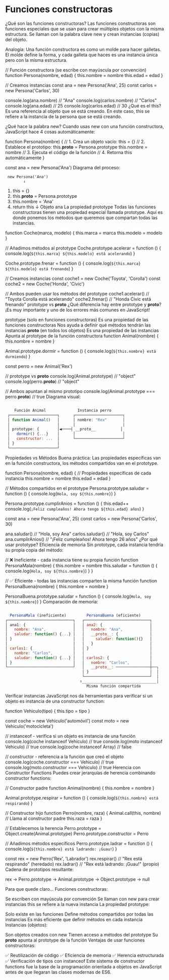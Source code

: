 # Funciones constructoras

¿Qué son las funciones constructoras?
Las funciones constructoras son funciones especiales que se usan para crear múltiples objetos con la misma estructura. Se llaman con la palabra clave new y crean instancias (copias) del objeto.

Analogía: Una función constructora es como un molde para hacer galletas. El molde define la forma, y cada galleta que haces es una instancia única pero con la misma estructura.

// Función constructora (se escribe con mayúscula por convención)
function Persona(nombre, edad) {
  this.nombre = nombre
  this.edad = edad
}

// Creamos instancias
const ana = new Persona('Ana', 25)
const carlos = new Persona('Carlos', 30)

console.log(ana.nombre) // "Ana"
console.log(carlos.nombre) // "Carlos"
console.log(ana.edad) // 25
console.log(carlos.edad) // 30
¿Qué es el this? Es una referencia al objeto que se está creando. En este caso, this se refiere a la instancia de la persona que se está creando.

¿Qué hace la palabra new?
Cuando usas new con una función constructora, JavaScript hace 4 cosas automáticamente:

function Persona(nombre) {
  // 1. Crea un objeto vacío: this = {}
  // 2. Establece el prototipo: this.__proto__ = Persona.prototype
  this.nombre = nombre
  // 3. Ejecuta el código de la función
  // 4. Retorna this automáticamente
}

const ana = new Persona('Ana')
Diagrama del proceso:

     new Persona('Ana')
            ↓
   1. this = {}
   2. this.__proto__ = Persona.prototype
   3. this.nombre = 'Ana'
   4. return this
            ↓
        Objeto ana
La propiedad prototype
Todas las funciones constructoras tienen una propiedad especial llamada prototype. Aquí es donde ponemos los métodos que queremos que compartan todas las instancias.

function Coche(marca, modelo) {
  this.marca = marca
  this.modelo = modelo
}

// Añadimos métodos al prototype
Coche.prototype.acelerar = function () {
  console.log(`${this.marca} ${this.modelo} está acelerando`)
}

Coche.prototype.frenar = function () {
  console.log(`${this.marca} ${this.modelo} está frenando`)
}

// Creamos instancias
const coche1 = new Coche('Toyota', 'Corolla')
const coche2 = new Coche('Honda', 'Civic')

// Ambos pueden usar los métodos del prototype
coche1.acelerar() // "Toyota Corolla está acelerando"
coche2.frenar() // "Honda Civic está frenando"
prototype vs __proto__
¿Qué diferencia hay entre prototype y __proto__? ¡Es muy importante y uno de los errores más comunes en JavaScript!

prototype (solo en funciones constructoras)
Es una propiedad de las funciones constructoras
Nos ayuda a definir qué métodos tendrán las instancias
__proto__ (en todos los objetos)
Es una propiedad de las instancias
Apunta al prototype de la función constructora
function Animal(nombre) {
  this.nombre = nombre
}

Animal.prototype.dormir = function () {
  console.log(`${this.nombre} está durmiendo`)
}

const perro = new Animal('Rex')

// prototype vs __proto__
console.log(Animal.prototype) // "object"
console.log(perro.__proto__) // "object"

// Ambos apuntan al mismo prototipo
console.log(Animal.prototype === perro.__proto__) // true
Diagrama visual:

```javascript

    Función Animal              Instancia perro
 ┌─────────────────────┐      ┌─────────────────────┐
 │ function Animal()   │      │ nombre: "Rex"       │
 │                     │      │                     │
 │ prototype: {        │◀────┤ __proto__           │
 │   dormir() {...}    │      │                     │
 │   constructor: ...  │      └─────────────────────┘
 │ }                   │
 └─────────────────────┘
```

Propiedades vs Métodos
Buena práctica: Las propiedades específicas van en la función constructora, los métodos compartidos van en el prototype.

function Persona(nombre, edad) {
  // Propiedades específicas de cada instancia
  this.nombre = nombre
  this.edad = edad
}

// Métodos compartidos en el prototype
Persona.prototype.saludar = function () {
  console.log(`Hola, soy ${this.nombre}`)
}

Persona.prototype.cumplirAnios = function () {
  this.edad++
  console.log(`¡Feliz cumpleaños! Ahora tengo ${this.edad} años`)
}

const ana = new Persona('Ana', 25)
const carlos = new Persona('Carlos', 30)

ana.saludar() // "Hola, soy Ana"
carlos.saludar() // "Hola, soy Carlos"
ana.cumplirAnios() // "¡Feliz cumpleaños! Ahora tengo 26 años"
¿Por qué usar prototype?
Eficiencia de memoria
Sin prototype, cada instancia tendría su propia copia del método:

// ❌ Ineficiente - cada instancia tiene su propia función
function PersonaMala(nombre) {
  this.nombre = nombre
  this.saludar = function () {
    console.log(`Hola, soy ${this.nombre}`)
  }
}

// ✅ Eficiente - todas las instancias comparten la misma función
function PersonaBuena(nombre) {
  this.nombre = nombre
}

PersonaBuena.prototype.saludar = function () {
  console.log(`Hola, soy ${this.nombre}`)
}
Comparación de memoria:

```javascript

  PersonaMala (ineficiente)         PersonaBuena (eficiente)
┌─────────────────────────────┐   ┌─────────────────────────────┐
│ ana1: {                     │   │ ana2: {                     │
│   nombre: "Ana",            │   │   nombre: "Ana",            │
│   saludar: function() {...} │   │   __proto__: {              │
│ }                           │   │     saludar: function(){}   │
│                             │   │   }                         │
│ carlos1: {                  │   │ }                           │
│   nombre: "Carlos",         │   │                             │
│   saludar: function() {...} │   │ carlos2: {                  │
│ }                           │   │   nombre: "Carlos",         │
└─────────────────────────────┘   │   __proto__: ───────────────┼──┐
                                  │ }                           │  │
                                  └─────────────────────────────┘  │
                                 ↑_________________________________│
                                    Misma función compartida
```

Verificar instancias
JavaScript nos da herramientas para verificar si un objeto es instancia de una constructor function:

function Vehiculo(tipo) {
  this.tipo = tipo
}

const coche = new Vehiculo('automóvil')
const moto = new Vehiculo('motocicleta')

// instanceof - verifica si un objeto es instancia de una función
console.log(coche instanceof Vehiculo) // true
console.log(moto instanceof Vehiculo) // true
console.log(coche instanceof Array) // false

// constructor - referencia a la función que creó el objeto
console.log(coche.constructor === Vehiculo) // true
console.log(moto.constructor === Vehiculo) // true
Herencia con Constructor Functions
Puedes crear jerarquías de herencia combinando constructor functions:

// Constructor padre
function Animal(nombre) {
  this.nombre = nombre
}

Animal.prototype.respirar = function () {
  console.log(`${this.nombre} está respirando`)
}

// Constructor hijo
function Perro(nombre, raza) {
  Animal.call(this, nombre) // Llama al constructor padre
  this.raza = raza
}

// Establecemos la herencia
Perro.prototype = Object.create(Animal.prototype)
Perro.prototype.constructor = Perro

// Añadimos métodos específicos
Perro.prototype.ladrar = function () {
  console.log(`${this.nombre} está ladrando: ¡Guau!`)
}

const rex = new Perro('Rex', 'Labrador')
rex.respirar() // "Rex está respirando" (heredado)
rex.ladrar() // "Rex está ladrando: ¡Guau!" (propio)
Cadena de prototipos resultante:

rex → Perro.prototype → Animal.prototype → Object.prototype → null


Para que quede claro...
Funciones constructoras:

Se escriben con mayúscula por convención
Se llaman con new para crear instancias
this se refiere a la nueva instancia
La propiedad prototype:

Solo existe en las funciones
Define métodos compartidos por todas las instancias
Es más eficiente que definir métodos en cada instancia
Instancias (objetos):

Son objetos creados con new
Tienen acceso a métodos del prototype
Su __proto__ apunta al prototype de la función
Ventajas de usar funciones constructoras:

✅ Reutilización de código
✅ Eficiencia de memoria
✅ Herencia estructurada
✅ Verificación de tipos con instanceof
Este sistema de constructor functions fue la base de la programación orientada a objetos en JavaScript antes de que llegaran las clases modernas de ES6.

